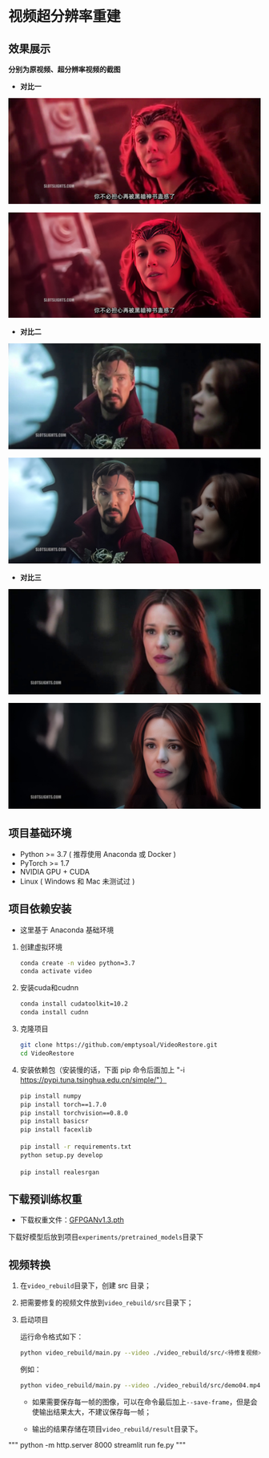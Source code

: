 # 视频超分辨率重建

## 效果展示

**分别为原视频、超分辨率视频的截图**

- **对比一**

<p align="center">
  <img src="images/1287_src.jpg">

<p align="center">
  <img src="images/1287_tgt.jpg">

- **对比二**

<p align="center">
  <img src="images/4155_src.jpg">

<p align="center">
  <img src="images/4155_tgt.jpg">

- **对比三**

<p align="center">
  <img src="images/5863_src.jpg">

<p align="center">
  <img src="images/5863_tgt.jpg">

## 项目基础环境

- Python >= 3.7 ( 推荐使用 Anaconda 或 Docker )
- PyTorch >= 1.7
- NVIDIA GPU + CUDA
- Linux ( Windows 和 Mac 未测试过 )

## 项目依赖安装

- 这里基于 Anaconda 基础环境

1. 创建虚拟环境

   ```bash
   conda create -n video python=3.7
   conda activate video
   ```

2. 安装cuda和cudnn

   ```bash
   conda install cudatoolkit=10.2
   conda install cudnn
   ```

3. 克隆项目

   ```bash
   git clone https://github.com/emptysoal/VideoRestore.git
   cd VideoRestore
   ```

4. 安装依赖包（安装慢的话，下面 pip 命令后面加上 "-i https://pypi.tuna.tsinghua.edu.cn/simple/"）

   ```bash
   pip install numpy
   pip install torch==1.7.0
   pip install torchvision==0.8.0
   pip install basicsr
   pip install facexlib
   
   pip install -r requirements.txt
   python setup.py develop
   
   pip install realesrgan
   ```

## 下载预训练权重

- 下载权重文件：[GFPGANv1.3.pth](https://github.com/TencentARC/GFPGAN/releases/download/v1.3.0/GFPGANv1.3.pth)

下载好模型后放到项目`experiments/pretrained_models`目录下

## 视频转换

1. 在`video_rebuild`目录下，创建 src 目录；

2. 把需要修复的视频文件放到`video_rebuild/src`目录下；

3. 启动项目

   运行命令格式如下：

   ```bash
   python video_rebuild/main.py --video ./video_rebuild/src/<待修复视频> --save-path ./video_rebuild/result/<输出的视频>
   ```

   例如：

   ```bash
   python video_rebuild/main.py --video ./video_rebuild/src/demo04.mp4 --save-path ./video_rebuild/result/output.mp4
   ```

   - 如果需要保存每一帧的图像，可以在命令最后加上`--save-frame`，但是会使输出结果太大，不建议保存每一帧；

   - 输出的结果存储在项目`video_rebuild/result`目录下。


"""
 python -m http.server 8000
 streamlit run fe.py
"""


